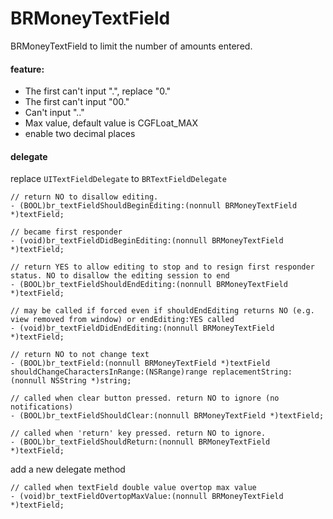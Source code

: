 # BRMoneyTextField
BRMoneyTextField to limit the number of amounts entered.

#### feature:
* The first can't input ".", replace "0."
* The first can't input "00."
* Can't input ".."
* Max value, default value is CGFLoat_MAX
* enable two decimal places

#### delegate 
replace `UITextFieldDelegate` to `BRTextFieldDelegate`

```
// return NO to disallow editing.
- (BOOL)br_textFieldShouldBeginEditing:(nonnull BRMoneyTextField *)textField;

// became first responder
- (void)br_textFieldDidBeginEditing:(nonnull BRMoneyTextField *)textField;

// return YES to allow editing to stop and to resign first responder status. NO to disallow the editing session to end
- (BOOL)br_textFieldShouldEndEditing:(nonnull BRMoneyTextField *)textField;

// may be called if forced even if shouldEndEditing returns NO (e.g. view removed from window) or endEditing:YES called
- (void)br_textFieldDidEndEditing:(nonnull BRMoneyTextField *)textField;

// return NO to not change text
- (BOOL)br_textField:(nonnull BRMoneyTextField *)textField shouldChangeCharactersInRange:(NSRange)range replacementString:(nonnull NSString *)string;

// called when clear button pressed. return NO to ignore (no notifications)
- (BOOL)br_textFieldShouldClear:(nonnull BRMoneyTextField *)textField;

// called when 'return' key pressed. return NO to ignore.
- (BOOL)br_textFieldShouldReturn:(nonnull BRMoneyTextField *)textField;
```

add a new delegate method

```
// called when textField double value overtop max value
- (void)br_textFieldOvertopMaxValue:(nonnull BRMoneyTextField *)textField;
```
